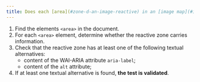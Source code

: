 ```yaml
---
title: Does each [area](#zone-d-an-image-reactive) in an [image map](#image-reactive) (tag `<area>`) [information-carrying](#image-carrying-information) have a [text alternative](#alternative-text-image)?
---
```


1. Find the elements `<area>` in the document.
2. For each `<area>` element, determine whether the reactive zone carries information.
3. Check that the reactive zone has at least one of the following textual alternatives:
   - content of the WAI-ARIA attribute `aria-label`;
   - content of the `alt` attribute;
4. If at least one textual alternative is found, **the test is validated**.
